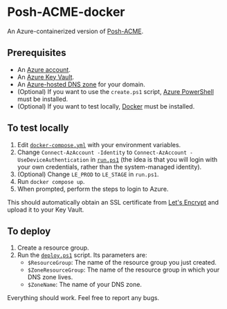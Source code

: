 # Posh-ACME-docker

An Azure-containerized version of [Posh-ACME](https://github.com/rmbolger/Posh-ACME).

## Prerequisites

- An [Azure account](https://azure.microsoft.com/).
- An [Azure Key Vault](https://azure.microsoft.com/en-us/services/key-vault/).
- An [Azure-hosted DNS zone](https://azure.microsoft.com/en-us/services/dns/) for your domain.
- (Optional) If you want to use the `create.ps1` script, [Azure PowerShell](https://docs.microsoft.com/en-us/powershell/azure/get-started-azureps) must be installed.
- (Optional) If you want to test locally, [Docker](https://www.docker.com/) must be installed.

## To test locally

1. Edit [`docker-compose.yml`](./docker-compose.yml) with your environment variables.
2. Change `Connect-AzAccount -Identity` to `Connect-AzAccount -UseDeviceAuthentication` in [`run.ps1`](./run.ps1) (the idea is that you will login with your own credentials, rather than the system-managed identity).
3. (Optional) Change `LE_PROD` to `LE_STAGE` in `run.ps1`.
4. Run `docker compose up`.
5. When prompted, perform the steps to login to Azure.

This should automatically obtain an SSL certificate from [Let's Encrypt](https://letsencrypt.org/) and upload it to your Key Vault.

## To deploy

1. Create a resource group.
2. Run the [`deploy.ps1`](./deploy.ps1) script. Its parameters are:
   - `$ResourceGroup`: The name of the resource group you just created.
   - `$ZoneResourceGroup`: The name of the resource group in which your DNS zone lives.
   - `$ZoneName`: The name of your DNS zone.

Everything should work. Feel free to report any bugs.
